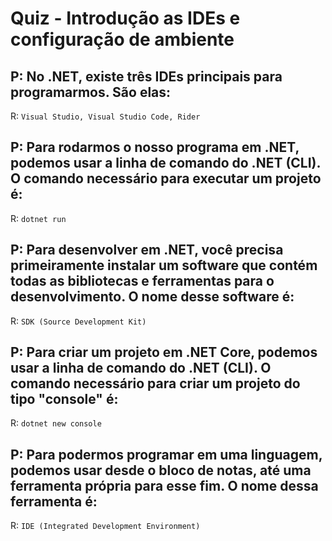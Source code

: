 # Quiz - Introdução as IDEs e configuração de ambiente

## P: No .NET, existe três IDEs principais para programarmos. São elas:

R: `Visual Studio, Visual Studio Code, Rider`

## P: Para rodarmos o nosso programa em .NET, podemos usar a linha de comando do .NET (CLI). O comando necessário para executar um projeto é:

R: `dotnet run`

## P: Para desenvolver em .NET, você precisa primeiramente instalar um software que contém todas as bibliotecas e ferramentas para o desenvolvimento. O nome desse software é:

R: `SDK (Source Development Kit)`

## P: Para criar um projeto em .NET Core, podemos usar a linha de comando do .NET (CLI). O comando necessário para criar um projeto do tipo "console" é:

R: `dotnet new console`

## P: Para podermos programar em uma linguagem, podemos usar desde o bloco de notas, até uma ferramenta própria para esse fim. O nome dessa ferramenta é:

R: `IDE (Integrated Development Environment)`
